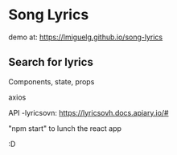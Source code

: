 # Song Lyrics
demo at: https://lmiguelg.github.io/song-lyrics

## Search for lyrics

Components, state, props

axios

API -lyricsovn: https://lyricsovh.docs.apiary.io/#


"npm start" to lunch the react app

:D

